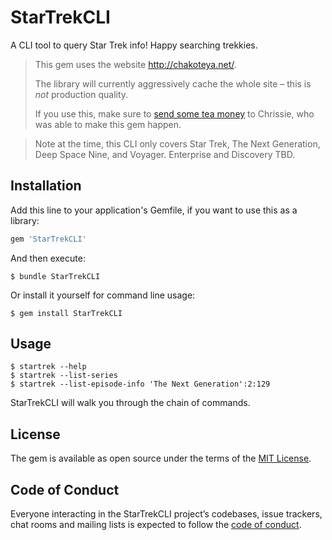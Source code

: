 # StarTrekCLI

A CLI tool to query Star Trek info! Happy searching trekkies.


> This gem uses the website http://chakoteya.net/.
>
> The library will currently aggressively cache the whole site – this is *not* production quality.
>
> If you use this, make sure to [send some tea money][Paypal] to Chrissie, who was able to make this gem happen.

[Paypal]: <https://www.paypal.com/donate/?token=qv0Imb4exBKKrVsAc0tQrSUxlNgAgaldDhQDu6sQ-o0YSK5bNQcUMVpTC9Qp26kun4dgE0&country.x=GB&locale.x=GB>

> Note at the time, this CLI only covers Star Trek, The Next Generation, Deep Space Nine, and Voyager. Enterprise and Discovery TBD.

## Installation

Add this line to your application's Gemfile, if you want to use this as a library:

```ruby
gem 'StarTrekCLI'
```

And then execute:

    $ bundle StarTrekCLI

Or install it yourself for command line usage:

    $ gem install StarTrekCLI

## Usage

    $ startrek --help
    $ startrek --list-series
    $ startrek --list-episode-info 'The Next Generation':2:129

StarTrekCLI will walk you through the chain of commands.

## License

The gem is available as open source under the terms of the [MIT License](https://opensource.org/licenses/MIT).

## Code of Conduct

Everyone interacting in the StarTrekCLI project’s codebases, issue trackers, chat rooms and mailing lists is expected to follow the [code of conduct](https://github.com/[USERNAME]/StarTrekCLI/blob/master/CODE_OF_CONDUCT.md).
